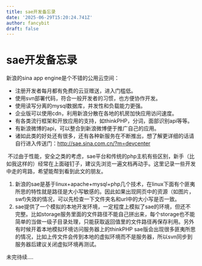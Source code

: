 ```yaml
---
title: sae开发备忘录
date: '2025-06-29T15:20:24.741Z'
author: fancybit
draft: false
---
```

<div class="header"><h1 class="single-title animate__animated animate__pulse animate__faster">sae开发备忘录</h1></div>

<div class="content" id="content"><p>新浪的sina app engine是个不错的公用云空间：<!-- raw HTML omitted --></p><ul><li>注册开发者每月都有免费的云豆赠送，进入门槛低。</li><li>使用svn部署代码，符合一般开发者的习惯，也方便协作开发。</li><li>使用读写分离的mysql数据库，并发性和负载能力更强。</li><li>企业版可以使用cdn，利用新浪分散在各地的机房加快应用访问速度。</li><li>有各类流行框架和开放应用的支持，如thinkPHP，分词，面部识别api等等。</li><li>有新浪微博的api，可以整合到新浪微博便于推广自己的应用。</li><li>诸如此类的好处还有很多，还有各种新服务在不断推出，想了解更详细的话请自行进入传送门：<!-- raw HTML omitted --><a href="http://sae.sina.com.cn/?m=devcenter" target="_blank" rel="external nofollow noopener noreferrer">http://sae.sina.com.cn/?m=devcenter</a><!-- raw HTML omitted --></li></ul><p>&nbsp;不过由于性能，安全之类的考虑，sae平台和传统的php主机有些区别，新手（比如我这样的）经常在上面碰钉子，建议先浏览一遍文档再动手。这里记录一些开发中走的弯路，希望能帮到看到此文的朋友。<!-- raw HTML omitted --></p><ol><li>新浪的sae是基于linux+apache+mysql+php几个技术，在linux下面有个匪夷所思的特性就是路径是大小写敏感的。因此如果出现网页中的资源（如图片，swf)失效的情况，可以先检查一下文件夹名和url中的大小写是否一致。</li><li>sae提供了一个模拟的本地开发环境，一定程度上模拟了sae的环境，但还不完整。比如storage服务里面的文件路径不能自己拼出来，每个storage也不能简单的当做一级子目录处理，只能获取返回值里的文件路径再保存利用。另外有时候开着本地模拟环境访问服务器上的thinkPHP sae版会出现很多匪夷所思的情况，比如上传文件会传到本地的虚拟环境而不是服务器，所以svn同步到服务器后建议关闭虚拟环境再测试。</li></ol><p>未完待续….</p><p><!-- raw HTML omitted --></p><p></p><!-- raw HTML omitted --></div>

